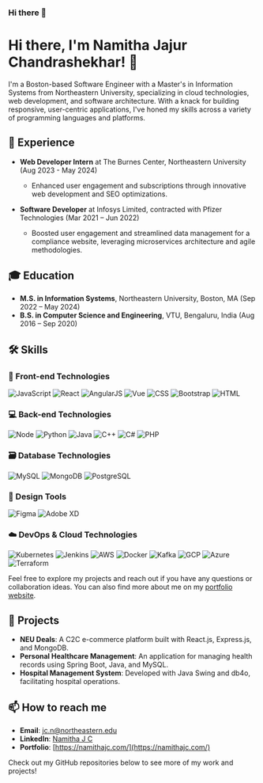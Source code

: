 ### Hi there 👋

# Hi there, I'm Namitha Jajur Chandrashekhar! 👋

I'm a Boston-based Software Engineer with a Master's in Information Systems from Northeastern University, specializing in cloud technologies, web development, and software architecture. With a knack for building responsive, user-centric applications, I've honed my skills across a variety of programming languages and platforms.

## 💼 Experience

- **Web Developer Intern** at The Burnes Center, Northeastern University (Aug 2023 - May 2024)
  - Enhanced user engagement and subscriptions through innovative web development and SEO optimizations.

- **Software Developer** at Infosys Limited, contracted with Pfizer Technologies (Mar 2021 – Jun 2022)
  - Boosted user engagement and streamlined data management for a compliance website, leveraging microservices architecture and agile methodologies.

## 🎓 Education

- **M.S. in Information Systems**, Northeastern University, Boston, MA (Sep 2022 – May 2024)
- **B.S. in Computer Science and Engineering**, VTU, Bengaluru, India (Aug 2016 – Sep 2020)

## 🛠 Skills

### 🌈 Front-end Technologies
![JavaScript](https://img.shields.io/badge/-JavaScript-F0DB4F?style=for-the-badge&logo=javascript&logoColor=black)
![React](https://img.shields.io/badge/-React-61DBFB?style=for-the-badge&logo=react&logoColor=black)
![AngularJS](https://img.shields.io/badge/-AngularJS-E23237?style=for-the-badge&logo=angularjs&logoColor=white)
![Vue](https://img.shields.io/badge/-Vue-42b883?style=for-the-badge&logo=vue.js&logoColor=white)
![CSS](https://img.shields.io/badge/-CSS-264de4?style=for-the-badge&logo=css3&logoColor=white)
![Bootstrap](https://img.shields.io/badge/-Bootstrap-563D7C?style=for-the-badge&logo=bootstrap&logoColor=white)
![HTML](https://img.shields.io/badge/-HTML-E34C26?style=for-the-badge&logo=html5&logoColor=white)

### 💻 Back-end Technologies
![Node](https://img.shields.io/badge/-Node.js-3C873A?style=for-the-badge&logo=node.js&logoColor=white)
![Python](https://img.shields.io/badge/-Python-3776AB?style=for-the-badge&logo=python&logoColor=white)
![Java](https://img.shields.io/badge/-Java-007396?style=for-the-badge&logo=java&logoColor=white)
![C++](https://img.shields.io/badge/-C++-00599C?style=for-the-badge&logo=c%2B%2B&logoColor=white)
![C#](https://img.shields.io/badge/-C%23-239120?style=for-the-badge&logo=c-sharp&logoColor=white)
![PHP](https://img.shields.io/badge/-PHP-777BB4?style=for-the-badge&logo=php&logoColor=white)

### 🗃️ Database Technologies
![MySQL](https://img.shields.io/badge/-MySQL-4479A1?style=for-the-badge&logo=mysql&logoColor=white)
![MongoDB](https://img.shields.io/badge/-MongoDB-47A248?style=for-the-badge&logo=mongodb&logoColor=white)
![PostgreSQL](https://img.shields.io/badge/-PostgreSQL-336791?style=for-the-badge&logo=postgresql&logoColor=white)

### 🎨 Design Tools
![Figma](https://img.shields.io/badge/-Figma-F24E1E?style=for-the-badge&logo=figma&logoColor=white)
![Adobe XD](https://img.shields.io/badge/-Adobe%20XD-FF61F6?style=for-the-badge&logo=adobe-xd&logoColor=white)

### ☁️ DevOps & Cloud Technologies
![Kubernetes](https://img.shields.io/badge/-Kubernetes-326CE5?style=for-the-badge&logo=kubernetes&logoColor=white)
![Jenkins](https://img.shields.io/badge/-Jenkins-D24939?style=for-the-badge&logo=jenkins&logoColor=white)
![AWS](https://img.shields.io/badge/-AWS-232F3E?style=for-the-badge&logo=amazon-aws&logoColor=white)
![Docker](https://img.shields.io/badge/-Docker-2496ED?style=for-the-badge&logo=docker&logoColor=white)
![Kafka](https://img.shields.io/badge/-Kafka-231F20?style=for-the-badge&logo=apache-kafka&logoColor=white)
![GCP](https://img.shields.io/badge/-GCP-4285F4?style=for-the-badge&logo=google-cloud&logoColor=white)
![Azure](https://img.shields.io/badge/-Azure-0078D4?style=for-the-badge&logo=microsoft-azure&logoColor=white)
![Terraform](https://img.shields.io/badge/-Terraform-7B42BC?style=for-the-badge&logo=terraform&logoColor=white)

Feel free to explore my projects and reach out if you have any questions or collaboration ideas. You can also find more about me on my [portfolio website](https://namithajc.com/).



## 🚀 Projects

- **NEU Deals**: A C2C e-commerce platform built with React.js, Express.js, and MongoDB.
- **Personal Healthcare Management**: An application for managing health records using Spring Boot, Java, and MySQL.
- **Hospital Management System**: Developed with Java Swing and db4o, facilitating hospital operations.

## 📫 How to reach me

- **Email**: jc.n@northeastern.edu
- **LinkedIn**: [Namitha J C](https://www.linkedin.com/in/namitha-j-c/)
- **Portfolio**: [https://namithajc.com/](https://namithajc.com/)

Check out my GitHub repositories below to see more of my work and projects!



<!--
**Njc27/Njc27** is a ✨ _special_ ✨ repository because its `README.md` (this file) appears on your GitHub profile.

Here are some ideas to get you started:

- 🔭 I’m currently working on ...
- 🌱 I’m currently learning ...
- 👯 I’m looking to collaborate on ...
- 🤔 I’m looking for help with ...
- 💬 Ask me about ...
- 📫 How to reach me: ...
- 😄 Pronouns: ...
- ⚡ Fun fact: ...
-->
